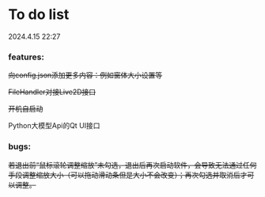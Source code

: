 # To do list

2024.4.15 22:27

### features:

~~向config.json添加更多内容：例如窗体大小设置等~~

~~FileHandler对接Live2D接口~~

~~开机自启动~~

Python大模型Api的Qt UI接口

### bugs:

~~若退出前“鼠标滚轮调整缩放”未勾选，退出后再次启动软件，会导致无法通过任何手段调整缩放大小（可以拖动滑动条但是大小不会改变）；再次勾选并取消后才可以调整。~~
